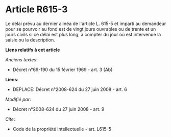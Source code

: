 # Article R615-3

Le délai prévu au dernier alinéa de l'article L. 615-5 et imparti au demandeur pour se pourvoir au fond est de vingt jours
ouvrables ou de trente et un jours civils si ce délai est plus long, à compter du jour où est intervenue la saisie ou la
description.

**Liens relatifs à cet article**

_Anciens textes_:

  - Décret n°69-190 du 15 février 1969 - art. 3 (Ab)

**Liens**:

  - DEPLACE: Décret n°2008-624 du 27 juin 2008 - art. 6

_Modifié par_:

  - Décret n°2008-624 du 27 juin 2008 - art. 9

_Cite_:

  - Code de la propriété intellectuelle - art. L615-5
